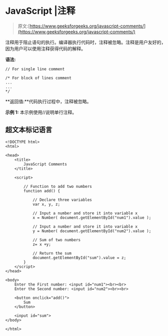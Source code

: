 # JavaScript |注释

> 原文:[https://www.geeksforgeeks.org/javascript-comments/](https://www.geeksforgeeks.org/javascript-comments/)

注释用于阻止语句的执行。编译器执行代码时，注释被忽略。注释是用户友好的，因为用户可以使用注释获得代码的解释。

**语法:**

```
// For single line comment
```

```
/* For block of lines comment
...
...
*/
```

**返回值:**代码执行过程中，注释被忽略。

**示例 1:** 本示例使用//说明单行注释。

## 超文本标记语言

```
<!DOCTYPE html>
<html>

<head>
    <title>
        JavaScript Comments
    </title>

    <script>

        // Function to add two numbers
        function add() {

            // Declare three variables
            var x, y, z;

            // Input a number and store it into variable x
            x = Number( document.getElementById("num1").value );

            // Input a number and store it into variable x
            y = Number( document.getElementById("num2").value );

            // Sum of two numbers
            z= x +y;

            // Return the sum
            document.getElementById("sum").value = z;
        }
    </script>
</head>

<body>
    Enter the First number: <input id="num1"><br><br>
    Enter the Second number: <input id="num2"><br><br>

    <button onclick="add()">
        Sum
    </button>

    <input id="sum">
</body>

</html>                    
```